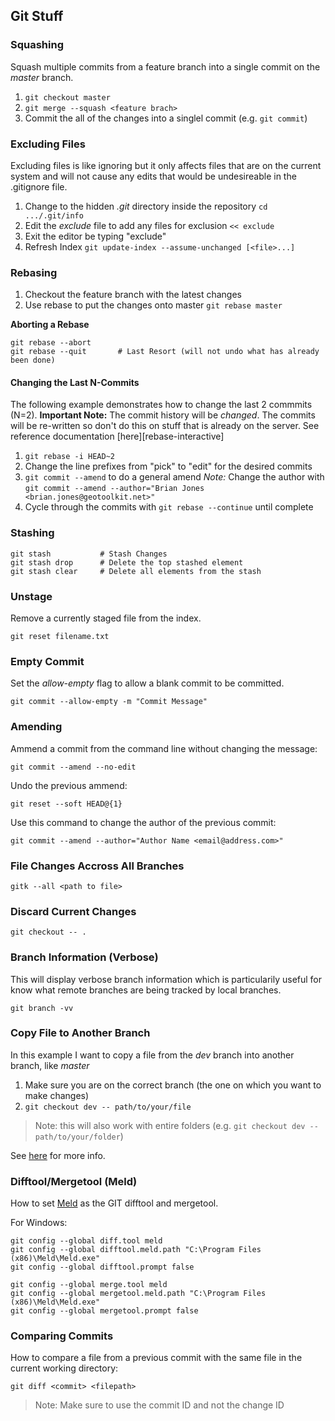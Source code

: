 Git Stuff
---------

### Squashing ###

Squash multiple commits from a feature branch into a single commit on the *master* branch.

1. `git checkout master`
2. `git merge --squash <feature brach>`
3. Commit the all of the changes into a singlel commit (e.g. `git commit`)

### Excluding Files ###

Excluding files is like ignoring but it only affects files that are on the current system and will not cause any edits that would be undesireable in the .gitignore file.

1. Change to the hidden *.git* directory inside the repository `cd .../.git/info`
2. Edit the *exclude* file to add any files for exclusion `<< exclude`
3. Exit the editor be typing "exclude"
4. Refresh Index `git update-index --assume-unchanged [<file>...]`

### Rebasing ###

1. Checkout the feature branch with the latest changes
2. Use rebase to put the changes onto master `git rebase master`

**Aborting a Rebase**

```
git rebase --abort
git rebase --quit		# Last Resort (will not undo what has already been done)
```

#### Changing the Last N-Commits ####

The following example demonstrates how to change the last 2 commmits (N=2).  **Important Note:** The commit history will be *changed*.  The commits will be re-written so don't do this on stuff that is already on the server.  See reference documentation [here][rebase-interactive]

1. `git rebase -i HEAD~2`
2. Change the line prefixes from "pick" to "edit" for the desired commits
3. `git commit --amend` to do a general amend
	*Note:* Change the author with `git commit --amend --author="Brian Jones <brian.jones@geotoolkit.net>"`
4. Cycle through the commits with `git rebase --continue` until complete

### Stashing ###

```
git stash 			# Stash Changes
git stash drop		# Delete the top stashed element
git stash clear		# Delete all elements from the stash
```

### Unstage ###

Remove a currently staged file from the index.

`git reset filename.txt`

### Empty Commit ###

Set the *allow-empty* flag to allow a blank commit to be committed.

`git commit --allow-empty -m "Commit Message"`

### Amending ###

Ammend a commit from the command line without changing the message:

`git commit --amend --no-edit`

Undo the previous ammend:

`git reset --soft HEAD@{1}`

Use this command to change the author of the previous commit:

`git commit --amend --author="Author Name <email@address.com>"`

### File Changes Accross All Branches ###

`gitk --all <path to file>`

### Discard Current Changes ###

`git checkout -- .`

### Branch Information (Verbose) ###

This will display verbose branch information which is particularily useful for know what remote branches are being tracked by local branches.

`git branch -vv`

### Copy File to Another Branch ###

In this example I want to copy a file from the _dev_ branch into another branch, like _master_

1. Make sure you are on the correct branch (the one on which you want to make changes)
2. `git checkout dev -- path/to/your/file`

> Note: this will also work with entire folders (e.g. `git checkout dev -- path/to/your/folder`)

See [here](http://firas.bessadok.com/git-copy-a-file-from-one-branch-to-another/) for more info.

### Difftool/Mergetool (Meld) ###

How to set [Meld](https://stackoverflow.com/a/43238372) as the GIT difftool and mergetool.

For Windows:
```
git config --global diff.tool meld
git config --global difftool.meld.path "C:\Program Files (x86)\Meld\Meld.exe"
git config --global difftool.prompt false

git config --global merge.tool meld
git config --global mergetool.meld.path "C:\Program Files (x86)\Meld\Meld.exe"
git config --global mergetool.prompt false
```

### Comparing Commits ###

How to compare a file from a previous commit with the same file in the current working directory:

`git diff <commit> <filepath>`

> Note: Make sure to use the commit ID and not the change ID